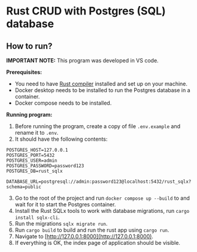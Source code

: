 # Rust CRUD with Postgres (SQL) database

## How to run?

**IMPORTANT NOTE:**
This program was developed in VS code.

**Prerequisites:**

- You need to have [Rust compiler](https://www.rust-lang.org/tools/install) installed and set up on your machine.
- Docker desktop needs to be installed to run the Postgres database in a container.
- Docker compose needs to be installed.

**Running program:**

1. Before running the program, create a copy of file `.env.example` and rename it to `.env`.
2. It should have the following contents:
```env
POSTGRES_HOST=127.0.0.1
POSTGRES_PORT=5432
POSTGRES_USER=admin
POSTGRES_PASSWORD=password123
POSTGRES_DB=rust_sqlx

DATABASE_URL=postgresql://admin:password123@localhost:5432/rust_sqlx?schema=public
```
3. Go to the root of the project and run `docker compose up --build` to and wait for it to start the Postgres container.
4. Install the Rust SQLx tools to work with database migrations, run `cargo install sqlx-cli`.
5. Run the migrations `sqlx migrate run`.
6. Run `cargo build` to build and run the rust app using `cargo run`.
7. Navigate to [http://127.0.0.1:8000](http://127.0.0.1:8000). 
8. If everything is OK, the index page of application should be visible.